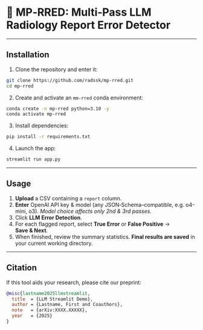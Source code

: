 # 📑 MP‑RRED: Multi‑Pass LLM Radiology Report Error Detector


---

## Installation

1. Clone the repository and enter it:

```bash
git clone https://github.com/radssk/mp-rred.git
cd mp-rred
```

2. Create and activate an `mm-rred` conda environment:
```bash
conda create -n mp-rred python=3.10 -y
conda activate mp-rred
```

3. Install dependencies:
```bash
pip install -r requirements.txt
```

4. Launch the app:
```bash
streamlit run app.py
```

---

## Usage

1. **Upload** a CSV containing a `report` column.
2. **Enter** OpenAI API key & model (any JSON‑Schema–compatible, e.g. o4-mini, o3). *Model choice affects only 2nd & 3rd passes.*
3. Click **LLM Error Detection**.
4. For each flagged report, select **True Error** or **False Positive** → **Save & Next**.
5. When finished, review the summary statistics. **Final results are saved** in your current working directory.

---

## Citation

If this tool aids your research, please cite our preprint:

```bibtex
@misc{lastname2025llmstreamlit,
  title  = {LLM Streamlit Demo},
  author = {Lastname, First and Coauthors},
  note   = {arXiv:XXXX.XXXXX},
  year   = {2025}
}
```
